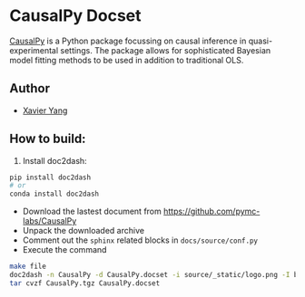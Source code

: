 # CausalPy Docset

[CausalPy](https://github.com/pymc-labs/CausalPy) is a Python package focussing on causal inference in quasi-experimental settings. The package allows for sophisticated Bayesian model fitting methods to be used in addition to traditional OLS.

## Author

- [Xavier Yang](https://github.com/ivaquero)

## How to build:

1. Install doc2dash:

```bash
pip install doc2dash
# or
conda install doc2dash
```

- Download the lastest document from https://github.com/pymc-labs/CausalPy
- Unpack the downloaded archive
- Comment out the `sphinx` related blocks in `docs/source/conf.py`
- Execute the command

```bash
make file
doc2dash -n CausalPy -d CausalPy.docset -i source/_static/logo.png -I build/html/index.html -v build/html
tar cvzf CausalPy.tgz CausalPy.docset
```
